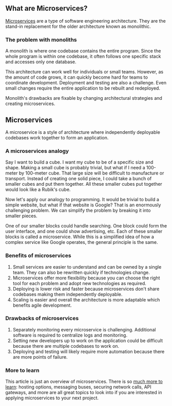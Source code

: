 ## What are Microservices?

[Microservices](https://en.wikipedia.org/wiki/Microservices) are a type of software engineering architecture. They are the stand-in replacement for the older architecture known as monolithic.

### The problem with monoliths

A monolith is where one codebase contains the entire program. Since the whole program is within one codebase, it often follows one specific stack and accesses only one database.

This architecture can work well for individuals or small teams. However, as the amount of code grows, it can quickly become hard for teams to coordinate development. Deployment and testing are also a challenge. Even small changes require the entire application to be rebuilt and redeployed.

Monolith's drawbacks are fixable by changing architectural strategies and creating microservices.

## Microservices
A microservice is a style of architecture where independently deployable codebases work together to form an application.

### A microservices analogy

Say I want to build a cube. I want my cube to be of a specific size and shape. Making a small cube is probably trivial, but what if I need a 100-meter by 100-meter cube. That large size will be difficult to manufacture or transport. Instead of creating one solid piece, I could take a bunch of smaller cubes and put them together. All these smaller cubes put together would look like a Rubik's cube.

Now let's apply our analogy to programming. It would be trivial to build a simple website, but what if that website is Google? That is an enormously challenging problem. We can simplify the problem by breaking it into smaller pieces.

One of our smaller blocks could handle searching. One block could form the user interface, and one could show advertising, etc. Each of these smaller blocks is called a microservice. While this is a simplified idea of how a complex service like Google operates, the general principle is the same.

### Benefits of microservices
1. Small services are easier to understand and can be owned by a single team. They can also be rewritten quickly if technologies change.
2. Microservices offer more flexibility because you can choose the right tool for each problem and adopt new technologies as required.
3. Deploying is lower risk and faster because microservices don't share codebases making them independently deployable. 
4. Scaling is easier and overall the architecture is more adaptable which benefits agile development.

### Drawbacks of microservices
1. Separately monitoring every microservice is challenging. Additional software is required to centralize logs and monitoring.
2. Setting new developers up to work on the application could be difficult because there are multiple codebases to work on.
3. Deploying and testing will likely require more automation because there are more points of failure.

### More to learn
This article is just an overview of microservices. There is so [much more to learn](https://www.ibm.com/cloud/learn/microservices): hosting options, messaging buses, securing network calls, API gateways, and more are all great topics to look into if you are interested in applying microservices to your next project.
